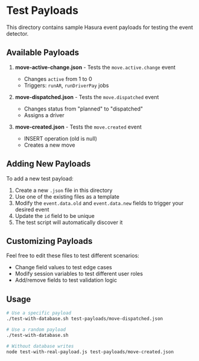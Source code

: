 # Test Payloads

This directory contains sample Hasura event payloads for testing the event detector.

## Available Payloads

1. **move-active-change.json** - Tests the `move.active.change` event
   - Changes `active` from 1 to 0
   - Triggers: `runAR`, `runDriverPay` jobs

2. **move-dispatched.json** - Tests the `move.dispatched` event
   - Changes status from "planned" to "dispatched"
   - Assigns a driver

3. **move-created.json** - Tests the `move.created` event
   - INSERT operation (old is null)
   - Creates a new move

## Adding New Payloads

To add a new test payload:

1. Create a new `.json` file in this directory
2. Use one of the existing files as a template
3. Modify the `event.data.old` and `event.data.new` fields to trigger your desired event
4. Update the `id` field to be unique
5. The test script will automatically discover it

## Customizing Payloads

Feel free to edit these files to test different scenarios:
- Change field values to test edge cases
- Modify session variables to test different user roles
- Add/remove fields to test validation logic

## Usage

```bash
# Use a specific payload
./test-with-database.sh test-payloads/move-dispatched.json

# Use a random payload
./test-with-database.sh

# Without database writes
node test-with-real-payload.js test-payloads/move-created.json
```
